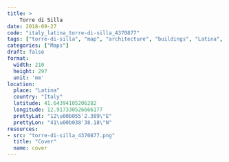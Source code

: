 ```yaml
---
title: > 
    Torre di Silla
date: 2018-09-27
code: "italy_latina_torre-di-silla_4370877"
tags: ["torre-di-silla", "map", "architecture", "buildings", "Latina", "Italy"]
categories: ["Maps"]
draft: false
format:
  width: 210
  height: 297
  unit: 'mm'
location:
  place: "Latina"
  country: "Italy"
  latitude: 41.64394105206282
  longitude: 12.917330526666177
  prettyLat: "12\u00b055'2.389\"E"
  prettyLon: "41\u00b038'38.18\"N"
resources:
- src: "torre-di-silla_4370877.png"
  title: "Cover"
  name: cover
---
```

